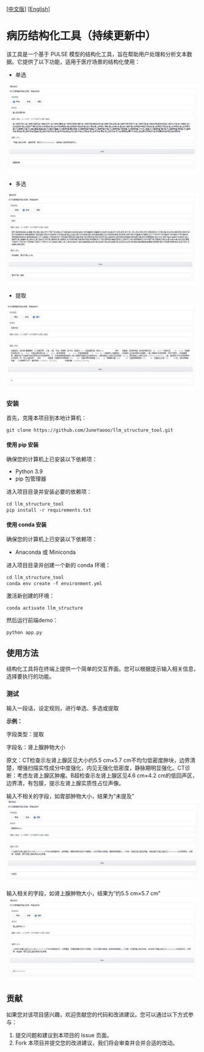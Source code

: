 [[中文版](https://github.com/JuneYaooo/llm_structure_tool/blob/main/README.md)] [[English](https://github.com/JuneYaooo/llm_structure_tool/blob/main/README_en.md)]

# 病历结构化工具（持续更新中）

该工具是一个基于 PULSE 模型的结构化工具，旨在帮助用户处理和分析文本数据。它提供了以下功能，适用于医疗场景的结构化使用：

- 单选

![单选案例](img/2.jpg)

- 多选

![多选案例](img/3.jpg)

- 提取

![提取案例](img/1.jpg)

### 安装

首先，克隆本项目到本地计算机：

```
git clone https://github.com/JuneYaooo/llm_structure_tool.git
```

#### 使用 pip 安装

确保您的计算机上已安装以下依赖项：

- Python 3.9
- pip 包管理器

进入项目目录并安装必要的依赖项：

```
cd llm_structure_tool
pip install -r requirements.txt
```

#### 使用 conda 安装

确保您的计算机上已安装以下依赖项：

- Anaconda 或 Miniconda

进入项目目录并创建一个新的 conda 环境：

```
cd llm_structure_tool
conda env create -f environment.yml
```

激活新创建的环境：

```
conda activate llm_structure
```

然后运行前端demo：

```
python app.py
```

## 使用方法
结构化工具将在终端上提供一个简单的交互界面。您可以根据提示输入相关信息，选择要执行的功能。

### 测试

输入一段话，设定规则，进行单选、多选或提取

**示例：**

字段类型：提取

字段名：肾上腺肿物大小

原文：CT检查示左肾上腺区见大小约5.5 cm×5.7 cm不均匀低密度肿块，边界清楚，增强扫描实性成分中度强化，内见无强化低密度，静脉期明显强化。CT诊断：考虑左肾上腺区肿瘤。B超检查示左肾上腺区见4.6 cm×4.2 cm的低回声区，边界清，有包膜，提示左肾上腺实质性占位声像。


输入不相关的字段，如胃部肿物大小，结果为“未提及”
![提取案例-对比1](img/4.jpg)

输入相关的字段，如肾上腺肿物大小，结果为“约5.5 cm×5.7 cm”
![提取案例-对比2](img/5.jpg)


## 贡献

如果您对该项目感兴趣，欢迎贡献您的代码和改进建议。您可以通过以下方式参与：

1. 提交问题和建议到本项目的 Issue 页面。
2. Fork 本项目并提交您的改进建议，我们将会审查并合并合适的改动。
